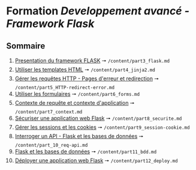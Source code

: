 # Formation *Developpement avancé - Framework Flask*

## Sommaire
1. [Presentation du framework FLASK](/content/part3_flask.md) 🠖 `/content/part3_flask.md`
1. [Utiliser les templates HTML](/content/part4_jinja2.md) 🠖 `/content/part4_jinja2.md`
1. [Gérer les requêtes HTTP - Pages d'erreur et redirection](/content/part5_HTTP-redirect-error.md) 🠖 `/content/part5_HTTP-redirect-error.md`
1. [Utiliser les formulaires](/content/part6_forms.md) 🠖 `/content/part6_forms.md`
1. [Contexte de requête et contexte d'application](/content/part7_context.md) 🠖 `/content/part7_context.md`
1. [Sécuriser une application web Flask](/content/part8_securite.md) 🠖 `/content/part8_securite.md`
1. [Gérer les sessions et les cookies](/content/part9_session-cookie.md) 🠖 `/content/part9_session-cookie.md`
1. [Interroger un API - Flask et les bases de données](/content/part10_req-api.md) 🠖 `/content/part_10_req-api.md`
1. [Flask et les bases de données](/content/part11_bdd.md) 🠖 `/content/part11_bdd.md`
1. [Déployer une application web Flask](/content/part12_deploy.md) 🠖 `/content/part12_deploy.md`
